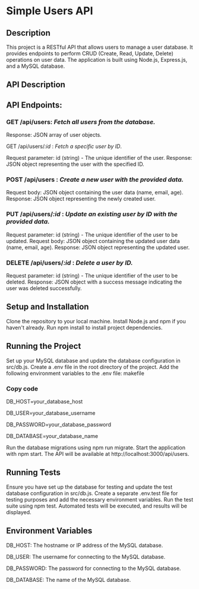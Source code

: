 # **Simple Users API**

## **Description** 
This project is a RESTful API that allows users to manage a user database. It provides endpoints to perform CRUD (Create, Read, Update, Delete) operations on user data. The application is built using Node.js, Express.js, and a MySQL database.

## API Description
## API Endpoints:

### GET /api/users: *Fetch all users from the database.*

Response: JSON array of user objects.

GET /api/users/*:id* : *Fetch a specific user by ID*.

Request parameter: id (string) - The unique identifier of the user.
Response: JSON object representing the user with the specified ID.

### POST /api/users : *Create a new user with the provided data.*

Request body: JSON object containing the user data (name, email, age).
Response: JSON object representing the newly created user.

### PUT /api/users/*:id* : *Update an existing user by ID with the provided data.*

Request parameter: id (string) - The unique identifier of the user to be updated.
Request body: JSON object containing the updated user data (name, email, age).
Response: JSON object representing the updated user.

### DELETE /api/users/*:id* : *Delete a user by ID.*

Request parameter: id (string) - The unique identifier of the user to be deleted.
Response: JSON object with a success message indicating the user was deleted successfully.

## Setup and Installation

Clone the repository to your local machine.
Install Node.js and npm if you haven't already.
Run npm install to install project dependencies.

## Running the Project
Set up your MySQL database and update the database configuration in src/db.js.
Create a .env file in the root directory of the project.
Add the following environment variables to the .env file:
makefile
### Copy code
DB_HOST=your_database_host

DB_USER=your_database_username

DB_PASSWORD=your_database_password

DB_DATABASE=your_database_name

Run the database migrations using npm run migrate.
Start the application with npm start.
The API will be available at http://localhost:3000/api/users.

## Running Tests
Ensure you have set up the database for testing and update the test database configuration in src/db.js.
Create a separate .env.test file for testing purposes and add the necessary environment variables.
Run the test suite using npm test.
Automated tests will be executed, and results will be displayed.

## Environment Variables
DB_HOST: The hostname or IP address of the MySQL database.

DB_USER: The username for connecting to the MySQL database.

DB_PASSWORD: The password for connecting to the MySQL database.

DB_DATABASE: The name of the MySQL database.
